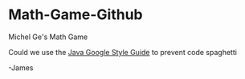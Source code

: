 Math-Game-Github
================

Michel Ge's Math Game

Could we use the [Java Google Style Guide](https://google-styleguide.googlecode.com/svn/trunk/javaguide.html)
to prevent code spaghetti

-James
